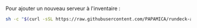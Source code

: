 Pour ajouter un nouveau serveur à l'inventaire :

```bash
sh -c "$(curl -sSL https://raw.githubusercontent.com/PAPAMICA/rundeck-add/main/runadopt.sh)"
```